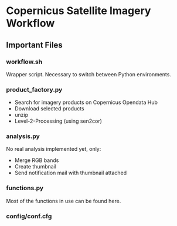 # Copernicus Satellite Imagery Workflow
## Important Files
### workflow.sh
Wrapper script. Necessary to switch between Python environments.
### product_factory.py
- Search for imagery products on Copernicus Opendata Hub
- Download selected products
- unzip
- Level-2-Processing (using sen2cor)

### analysis.py
No real analysis implemented yet, only:
- Merge RGB bands
- Create thumbnail
- Send notification mail with thumbnail attached

### functions.py
Most of the functions in use can be found here.

### config/conf.cfg